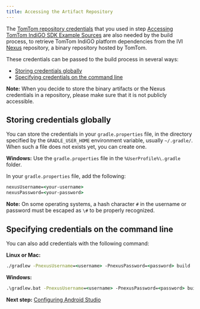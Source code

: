 ```yaml
---
title: Accessing the Artifact Repository
---
```


The [TomTom repository credentials](/tomtom-indigo/documentation/getting-started/introduction) that
you used in step
[Accessing TomTom IndiGO SDK Example Sources](/tomtom-indigo/documentation/getting-started/accessing-tomtom-indigo-sdk-example-sources)
are also needed by the build process, to retrieve TomTom IndiGO platform dependencies from the IVI
[Nexus](https://repo.tomtom.com/#browse/browse:ivi:com%2Ftomtom%2Findigo%2Ftomtom-indigo-sdk)
repository, a binary repository hosted by TomTom.

These credentials can be passed to the build process in several ways:

- [Storing credentials globally](#storing-credentials-globally)
- [Specifying credentials on the command line](#specifying-credentials-on-the-command-line)

__Note:__ When you decide to store the binary artifacts or the Nexus credentials in a repository,
please make sure that it is not publicly accessible.

## Storing credentials globally

You can store the credentials in your `gradle.properties` file, in the directory specified by the
`GRADLE_USER_HOME` environment variable, usually `~/.gradle/`. When such a file does not exists yet,
you can create one.

__Windows:__ Use the `gradle.properties` file in the `%UserProfile%\.gradle` folder.

In your `gradle.properties` file, add the following:

```cmd
nexusUsername=<your-username>
nexusPassword=<your-password>
```

__Note:__ On some operating systems, a hash character `#` in the username or password must be
escaped as `\#` to be properly recognized.

## Specifying credentials on the command line

You can also add credentials with the following command:

__Linux or Mac:__
```cmd
./gradlew -PnexusUsername=<username> -PnexusPassword=<password> build
```

__Windows:__
```cmd
.\gradlew.bat -PnexusUsername=<username> -PnexusPassword=<password> build
```

__Next step:__
[Configuring Android Studio](/tomtom-indigo/documentation/getting-started/configuring-android-studio)
